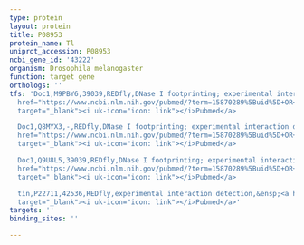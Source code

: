 ```yaml
---
type: protein
layout: protein
title: P08953
protein_name: Tl
uniprot_accession: P08953
ncbi_gene_id: '43222'
organism: Drosophila melanogaster
function: target gene
orthologs: ''
tfs: 'Doc1,M9PBY6,39039,REDfly,DNase I footprinting; experimental interaction detection,&ensp;<a
  href="https://www.ncbi.nlm.nih.gov/pubmed/?term=15870289%5Buid%5D+OR+20965965%5Buid%5D"
  target="_blank"><i uk-icon="icon: link"></i>Pubmed</a>

  Doc1,Q8MYX3,-,REDfly,DNase I footprinting; experimental interaction detection,&ensp;<a
  href="https://www.ncbi.nlm.nih.gov/pubmed/?term=15870289%5Buid%5D+OR+20965965%5Buid%5D"
  target="_blank"><i uk-icon="icon: link"></i>Pubmed</a>

  Doc1,Q9U8L5,39039,REDfly,DNase I footprinting; experimental interaction detection,&ensp;<a
  href="https://www.ncbi.nlm.nih.gov/pubmed/?term=15870289%5Buid%5D+OR+20965965%5Buid%5D"
  target="_blank"><i uk-icon="icon: link"></i>Pubmed</a>

  tin,P22711,42536,REDfly,experimental interaction detection,&ensp;<a href="https://www.ncbi.nlm.nih.gov/pubmed/?term=15870289%5Buid%5D+OR+20965965%5Buid%5D"
  target="_blank"><i uk-icon="icon: link"></i>Pubmed</a>'
targets: ''
binding_sites: ''

---
```

